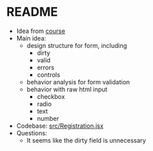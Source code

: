 # README

- Idea from [course](https://www.udemy.com/course/react-for-busy-developers-learn-by-doing-ecommerce/learn/lecture/24042332#reviews)
- Main idea:
  - design structure for form, including
    - dirty
    - valid
    - errors
    - controls
  - behavior analysis for form validation
  - behavior with raw html input
    - checkbox
    - radio
    - text
    - number
- Codebase: [src/Registration.jsx](./src/Registration.jsx)
- Questions:
  - It seems like the dirty field is unnecessary 
